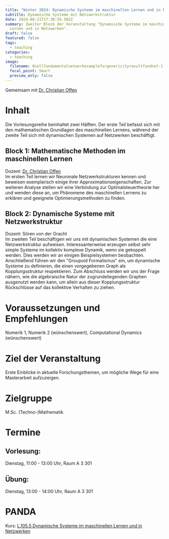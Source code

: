 ```yaml
---
title: "Winter 2024: Dynamische Systeme im maschinellen Lernen und in Netzwerken"
subtitle: Dynamische Systeme mit Netzwerkstruktur
date: 2024-08-21T17:30:59.502Z
summary: Zweiter Block der Veranstaltung "Dynamische Systeme im maschinellen
  Lernen und in Netzwerken".
draft: false
featured: false
tags:
  - teaching
categories:
  - teaching
image:
  filename: 8cellfundamentalnetworkexampleforgenericityresultfundnet-1.png
  focal_point: Smart
  preview_only: false
---
```

Gemeinsam mit [Dr. Christian Offen](https://www.uni-paderborn.de/person/85279)

# Inhalt

Die Vorlesungsreihe beinhaltet zwei Hälften. Der erste Teil befasst sich mit den mathematischen Grundlagen des maschinellen Lernens, während der zweite Teil sich mit dynamischen Systemen auf Netzwerken beschäftigt.

## Block 1: Mathematische Methoden im maschinellen Lernen

Dozent: [Dr. Christian Offen](https://www.uni-paderborn.de/person/85279)\
Im ersten Teil lernen wir Neuronale Netzwerkstrukturen kennen und beweisen exemplarisch einige ihrer Approximationseigenschaften. Zur weiteren Analyse stellen wir eine Verbindung zur Optimalsteuertheorie her und wenden diese an, um Phänomene des maschinellen Lernens zu erklären und geeignete Optimierungsmethoden zu finden.

## Block 2: Dynamische Systeme mit Netzwerkstruktur

Dozent: Sören von der Gracht\
Im zweiten Teil beschäftigen wir uns mit dynamischen Systemen die eine Netzwerkstruktur aufweisen. Interessanterweise erzeugen selbst sehr simple Systeme im kollektiv komplexe Dynamik, wenn sie gekoppelt werden. Dies werden wir an einigen Beispielsystemen beobachten. Anschließend führen wir den "Groupoid Formalismus" ein, um dynamische Systeme zu definieren, die einen vorgegebenen Graph als Kopplungsstruktur respektieren. Zum Abschluss werden wir uns der Frage nähern, wie die algebraische Natur der zugrundeliegenden Graphen ausgenutzt werden kann, um allein aus dieser Kopplungsstruktur Rückschlüsse auf das kollektive Verhalten zu ziehen. 

# Voraussetzungen und Empfehlungen

Numerik 1, Numerik 2 (wünschenswert), Computational Dynamics (wünschenswert)

# Ziel der Veranstaltung

Erste Einblicke in aktuelle Forschungsthemen, um mögliche Wege für eine Masterarbeit aufzuzeigen.

# Zielgruppe

M.Sc. (Techno-)Mathematik

# Termine

## Vorlesung:

Dienstag, 11:00 - 13:00 Uhr, Raum A 3 301

## Übung:

Dienstag, 13:00 - 14:00 Uhr, Raum A 3 301

# PANDA

Kurs: [L.105.5 Dynamische Systeme im maschinellen Lernen und in Netzwerken](https://panda.uni-paderborn.de/course/view.php?id=57154)